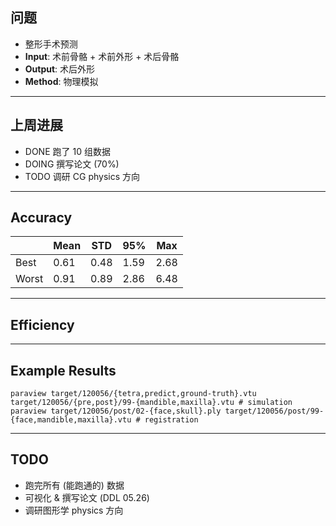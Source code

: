 ## 问题

- 整形手术预测
- **Input**: 术前骨骼 + 术前外形 + 术后骨骼
- **Output**: 术后外形
- **Method**: 物理模拟

---

## 上周进展

- DONE 跑了 10 组数据
- DOING 撰写论文 (70%)
- TODO 调研 CG physics 方向

---

## Accuracy

|       | Mean | STD  | 95%  | Max  |
| ----- | ---- | ---- | ---- | ---- |
| Best  | 0.61 | 0.48 | 1.59 | 2.68 |
| Worst | 0.91 | 0.89 | 2.86 | 6.48 |

---

## Efficiency

---

## Example Results

```shell
paraview target/120056/{tetra,predict,ground-truth}.vtu target/120056/{pre,post}/99-{mandible,maxilla}.vtu # simulation
paraview target/120056/post/02-{face,skull}.ply target/120056/post/99-{face,mandible,maxilla}.vtu # registration
```

---

## TODO

- 跑完所有 (能跑通的) 数据
- 可视化 \& 撰写论文 (DDL 05.26)
- 调研图形学 physics 方向

